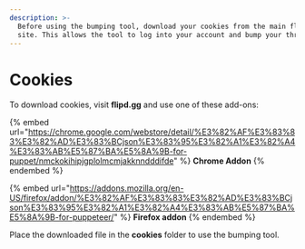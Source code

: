 ```yaml
---
description: >-
  Before using the bumping tool, download your cookies from the main flipd.gg
  site. This allows the tool to log into your account and bump your threads.
---
```


# Cookies

To download cookies, visit **flipd.gg** and use one of these add-ons:

{% embed url="https://chrome.google.com/webstore/detail/%E3%82%AF%E3%83%83%E3%82%AD%E3%83%BCjson%E3%83%95%E3%82%A1%E3%82%A4%E3%83%AB%E5%87%BA%E5%8A%9B-for-puppet/nmckokihipjgplolmcmjakknndddifde" %}
**Chrome Addon**
{% endembed %}

{% embed url="https://addons.mozilla.org/en-US/firefox/addon/%E3%82%AF%E3%83%83%E3%82%AD%E3%83%BCjson%E3%83%95%E3%82%A1%E3%82%A4%E3%83%AB%E5%87%BA%E5%8A%9B-for-puppeteer/" %}
**Firefox addon**
{% endembed %}

Place the downloaded file in the **cookies** folder to use the bumping tool.

